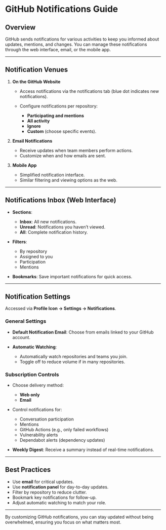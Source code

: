 # GitHub Notifications Guide

## Overview

GitHub sends notifications for various activities to keep you informed about updates, mentions, and changes. You can manage these notifications through the web interface, email, or the mobile app.

---

## Notification Venues

1. **On the GitHub Website**

   * Access notifications via the notifications tab (blue dot indicates new notifications).
   * Configure notifications per repository:

     * **Participating and mentions**
     * **All activity**
     * **Ignore**
     * **Custom** (choose specific events).

2. **Email Notifications**

   * Receive updates when team members perform actions.
   * Customize when and how emails are sent.

3. **Mobile App**

   * Simplified notification interface.
   * Similar filtering and viewing options as the web.

---

## Notifications Inbox (Web Interface)

* **Sections**:

  * **Inbox**: All new notifications.
  * **Unread**: Notifications you haven’t viewed.
  * **All**: Complete notification history.
* **Filters**:

  * By repository
  * Assigned to you
  * Participation
  * Mentions
* **Bookmarks**: Save important notifications for quick access.

---

## Notification Settings

Accessed via **Profile Icon → Settings → Notifications**.

### General Settings

* **Default Notification Email**: Choose from emails linked to your GitHub account.
* **Automatic Watching**:

  * Automatically watch repositories and teams you join.
  * Toggle off to reduce volume if in many repositories.

### Subscription Controls

* Choose delivery method:

  * **Web only**
  * **Email**
* Control notifications for:

  * Conversation participation
  * Mentions
  * GitHub Actions (e.g., only failed workflows)
  * Vulnerability alerts
  * Dependabot alerts (dependency updates)
* **Weekly Digest**: Receive a summary instead of real-time notifications.

---

## Best Practices

* Use **email** for critical updates.
* Use **notification panel** for day-to-day updates.
* Filter by repository to reduce clutter.
* Bookmark key notifications for follow-up.
* Adjust automatic watching to match your role.

---

By customizing GitHub notifications, you can stay updated without being overwhelmed, ensuring you focus on what matters most.
